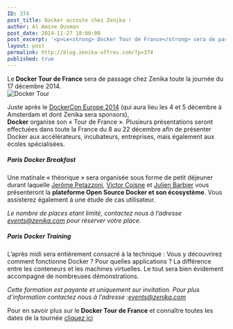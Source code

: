 ```yaml
---
ID: 374
post_title: Docker accoste chez Zenika !
author: Al Amine Ousman
post_date: 2014-11-27 10:00:00
post_excerpt: '<p>Le<strong> Docker Tour de France</strong> sera de passage chez Zenika toute la journée du 17 décembre 2014. <img src="/public/Al/UserGroup/docker_tour.jpg" alt="Docker Tour" style="display:block; margin:0 auto;" title="Docker Tour" /></p>'
layout: post
permalink: http://blog.zenika-offres.com/?p=374
published: true
---
```

<p>Le<strong> Docker Tour de France</strong> sera de passage chez Zenika toute la journée du 17 décembre 2014. <img src="/wp-content/uploads/2015/07/docker_tour.jpg" alt="Docker Tour" style="display:block; margin:0 auto;" title="Docker Tour" /></p>
<!--more-->
<p>Juste après le <a href="http://europe.dockercon.com/">DockerCon Europe 2014</a> (qui aura lieu les 4 et 5 décembre à Amsterdam et dont Zenika sera sponsors),<br /> <strong>Docker</strong> organise son «&nbsp;Tour de France ». Plusieurs présentations seront effectuées dans toute la France du 8 au 22 décembre afin de présenter Docker aux accélérateurs, incubateurs, entreprises, mais également aux écoles spécialisées.</p> <h5>Paris Docker Breakfast</h5> <p>Une matinale «&nbsp;théorique&nbsp;»  sera organisée sous forme de petit déjeuner durant laquelle <a href="https://twitter.com/jpetazzo">Jerôme Petazzoni</a>, <a href="https://twitter.com/vcoisne">Victor Coisne</a> et <a href="https://twitter.com/julienbarbier42">Julien Barbier</a> vous présenteront la <strong>plateforme Open Source Docker et son écosystème</strong>. Vous assisterez également à une étude de cas utilisateur.<br /></p> <p><em>Le nombre de places etant limité, contactez nous à l’adresse <a href="mailto:%65%76%65%6e%74%73%40%7a%65%6e%69%6b%61%2e%63%6f%6d">events@zenika.com</a> pour réserver votre place.</em></p> <h5>Paris Docker Training</h5> <p>L’après midi sera entièrement consacré à la technique&nbsp;: Vous y découvrirez comment fonctionne Docker&nbsp;? Pour quelles applications&nbsp;? La différence entre les conteneurs et les machines virtuelles. Le tout sera bien évidement accompagné de nombreuses démonstrations. <br /></p> <p><em>Cette formation est payante et uniquement sur invitation. Pour plus d'information contactez nous à l’adresse :<a href="mailto:%65%76%65%6e%74%73%40%7a%65%6e%69%6b%61%2e%63%6f%6d">events@zenika.com</a></em></p> <p>Pour en savoir plus sur le<strong> Docker Tour de France</strong> et connaître toutes les dates de la tournée <a href="http://blog.docker.com/2014/11/docker-tour-de-france/">cliquez ici</a></p>